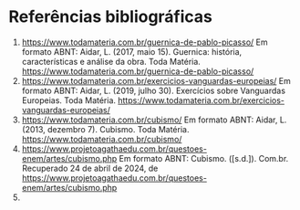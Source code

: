 # Referências bibliográficas
1. https://www.todamateria.com.br/guernica-de-pablo-picasso/
   Em formato ABNT: Aidar, L. (2017, maio 15). Guernica: história, características e análise da obra. Toda Matéria. https://www.todamateria.com.br/guernica-de-pablo-picasso/
2. https://www.todamateria.com.br/exercicios-vanguardas-europeias/
   Em formato ABNT: Aidar, L. (2019, julho 30). Exercícios sobre Vanguardas Europeias. Toda Matéria. https://www.todamateria.com.br/exercicios-vanguardas-europeias/
3. https://www.todamateria.com.br/cubismo/
   Em formato ABNT: Aidar, L. (2013, dezembro 7). Cubismo. Toda Matéria. https://www.todamateria.com.br/cubismo/
4. https://www.projetoagathaedu.com.br/questoes-enem/artes/cubismo.php
   Em formato ABNT: Cubismo. ([s.d.]). Com.br. Recuperado 24 de abril de 2024, de https://www.projetoagathaedu.com.br/questoes-enem/artes/cubismo.php
5. 

